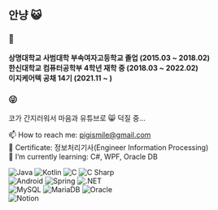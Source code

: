 ## 안냥 😺
### 🤩
**상명대학교 사범대학 부속여자고등학교 졸업 (2015.03 ~ 2018.02)**   
**한신대학교 컴퓨터공학부 4학년 재학 중 (2018.03 ~ 2022.02)**   
**이지케어텍 공채 14기 (2021.11 ~ )**

### 😜
코가 간지러워서 마음과 유튜브로 😸 덕질 중...    

📫 How to reach me: pigismile@gmail.com   
📝 Certificate: 정보처리기사(Engineer Information Processing)   
🌱 I’m currently learning: C#, WPF, Oracle DB   


<img alt="Java" src ="https://img.shields.io/badge/Java-007396.svg?&style=for-the-badge&logo=Java&logoColor=FFFFFF"/> <img alt="Kotlin" src ="https://img.shields.io/badge/Kotlin-0095D5.svg?&style=for-the-badge&logo=Kotlin&logoColor=FFFFFF"/> <img alt="C" src ="https://img.shields.io/badge/C-A8B9CC.svg?&style=for-the-badge&logo=C&logoColor=FFFFFF"/> <img alt="C Sharp" src ="https://img.shields.io/badge/C Sharp-239120.svg?&style=for-the-badge&logo=C Sharp&logoColor=FFFFFF"/>    
<img alt="Android" src ="https://img.shields.io/badge/Android-3DDC84.svg?&style=for-the-badge&logo=Android&logoColor=FFFFFF"/> <img alt="Spring" src ="https://img.shields.io/badge/Spring-6DB33F.svg?&style=for-the-badge&logo=Spring&logoColor=FFFFFF"/> <img alt=".NET" src ="https://img.shields.io/badge/.NET-512BD4.svg?&style=for-the-badge&logo=.NET&logoColor=FFFFFF"/>    
<img alt="MySQL" src ="https://img.shields.io/badge/MySQL-4479A1.svg?&style=for-the-badge&logo=MySQL&logoColor=FFFFFF"/> <img alt="MariaDB" src ="https://img.shields.io/badge/MariaDB-003545.svg?&style=for-the-badge&logo=MariaDB&logoColor=FFFFFF"/> <img alt="Oracle" src ="https://img.shields.io/badge/Oracle-F80000.svg?&style=for-the-badge&logo=Oracle&logoColor=FFFFFF"/>   
<img alt="Notion" src ="https://img.shields.io/badge/Notion-000000.svg?&style=for-the-badge&logo=Notion&logoColor=FFFFFF"/>
<!--
**NaHyeonJeong/NaHyeonJeong** is a ✨ _special_ ✨ repository because its `README.md` (this file) appears on your GitHub profile.

Here are some ideas to get you started:
- 📝 Certificate:   
- 🔭 I’m currently working on ...
- 🌱 I’m currently learning ...
- 👯 I’m looking to collaborate on ...
- 🤔 I’m looking for help with ...
- 💬 Ask me about ...
- 📫 How to reach me: ...
- 😄 Pronouns: ...
- ⚡ Fun fact: ...
-->
